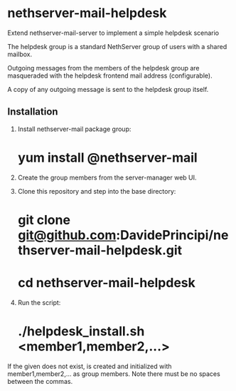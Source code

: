 nethserver-mail-helpdesk
========================

Extend nethserver-mail-server to implement a simple helpdesk scenario

The helpdesk group is a standard NethServer group of users with a
shared mailbox.

Outgoing messages from the members of the helpdesk group are
masqueraded with the helpdesk frontend mail address (configurable).

A copy of any outgoing message is sent to the helpdesk group itself.


Installation
------------

1. Install nethserver-mail package group:

   # yum install @nethserver-mail

2. Create the group members from the server-manager web UI.

3. Clone this repository and step into the base directory:

   # git clone git@github.com:DavidePrincipi/nethserver-mail-helpdesk.git
   # cd nethserver-mail-helpdesk

4. Run the script:

   # ./helpdesk_install.sh <groupname> <member1,member2,...>


If the given <groupname> does not exist, is created and initialized
with member1,member2,... as group members.  Note there must be no
spaces between the commas.


